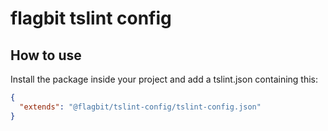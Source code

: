 # flagbit tslint config

## How to use

Install the package inside your project and add a tslint.json containing this:

```json
{
  "extends": "@flagbit/tslint-config/tslint-config.json"
}
```
